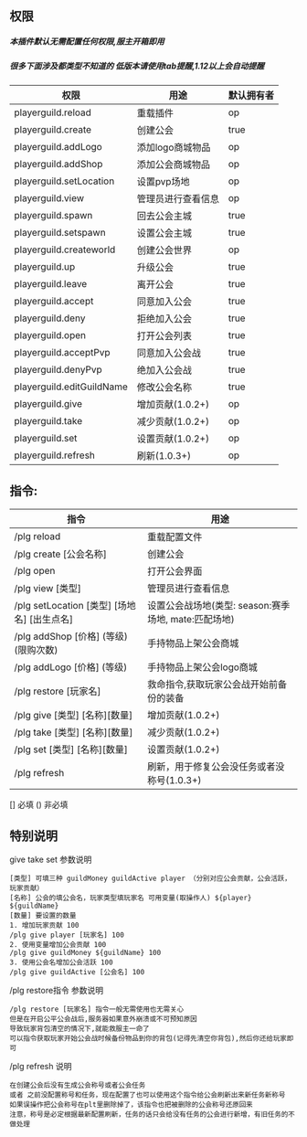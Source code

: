 ## 权限

##### 本插件默认无需配置任何权限,服主开箱即用

##### 很多下面涉及都类型不知道的 低版本请使用tab提醒,1.12以上会自动提醒

| 权限                           | 用途           | 默认拥有者  |
|------------------------------|--------------|--------|
| playerguild.reload           | 重载插件         | op     |
| playerguild.create           | 创建公会         | true   |
| playerguild.addLogo          | 添加logo商城物品   | op     |
| playerguild.addShop          | 添加公会商城物品     | op     |
| playerguild.setLocation      | 设置pvp场地      | op     |
| playerguild.view             | 管理员进行查看信息    | op     |
| playerguild.spawn            | 回去公会主城       | true   |
| playerguild.setspawn         | 设置公会主城       | true   |
| playerguild.createworld      | 创建公会世界       | op     |
| playerguild.up               | 升级公会         | true   |
| playerguild.leave            | 离开公会         | true   |
| playerguild.accept           | 同意加入公会       | true   |
| playerguild.deny             | 拒绝加入公会       | true   |
| playerguild.open             | 打开公会列表       | true   |
| playerguild.acceptPvp        | 同意加入公会战      | true   |
| playerguild.denyPvp          | 绝加入公会战       | true   |
| playerguild.editGuildName    | 修改公会名称       | true   |
| playerguild.give             | 增加贡献(1.0.2+) | op     |
| playerguild.take             | 减少贡献(1.0.2+) | op     |
| playerguild.set              | 设置贡献(1.0.2+) | op     |
| playerguild.refresh          | 刷新(1.0.3+)   | op     |

## 指令:

| 指令                                 | 用途                                  |
|------------------------------------|-------------------------------------|
| /plg reload                        | 重载配置文件                              |
| /plg create [公会名称]                 | 创建公会                                |
| /plg open                          | 打开公会界面                              |
| /plg view  [类型]                    | 管理员进行查看信息                           |
| /plg setLocation [类型] [场地名] [出生点名] | 设置公会战场地(类型: season:赛季场地, mate:匹配场地) |
| /plg addShop  [价格] (等级) (限购次数)     | 手持物品上架公会商城                          |
| /plg addLogo  [价格] (等级)            | 手持物品上架公会logo商城                      |
| /plg restore  [玩家名]                | 救命指令,获取玩家公会战开始前备份的装备                |
| /plg give  [类型] [名称][数量]           | 增加贡献(1.0.2+)                        |
| /plg take  [类型] [名称][数量]           | 减少贡献(1.0.2+)                        |
| /plg set  [类型] [名称][数量]            | 设置贡献(1.0.2+)                        |
| /plg refresh                       | 刷新，用于修复公会没任务或者没称号(1.0.3+)           |
[] 必填 () 非必填

## 特别说明

give take set 参数说明
```
[类型] 可填三种 guildMoney guildActive player （分别对应公会贡献，公会活跃，玩家贡献）
[名称] 公会的填公会名，玩家类型填玩家名 可用变量(取操作人) ${player} ${guildName}
[数量] 要设置的数量
1. 增加玩家贡献 100
/plg give player [玩家名] 100
2. 使用变量增加公会贡献 100
/plg give guildMoney ${guildName} 100
3. 使用公会名增加公会活跃 100
/plg give guildActive [公会名] 100
```

/plg restore指令 参数说明
```
/plg restore [玩家名] 指令一般无需使用也无需关心  
但是在开启公平公会战后,服务器如果意外崩溃或不可预知原因  
导致玩家背包清空的情况下,就能救服主一命了   
可以指令获取玩家开始公会战时候备份物品到你的背包(记得先清空你背包),然后你还给玩家即可
```

/plg refresh 说明
```
在创建公会后没有生成公会称号或者公会任务
或者 之前没配置称号和任务，现在配置了也可以使用这个指令给公会刷新出来新任务新称号
如果误操作把公会称号在plt里删除掉了，该指令也把被删除的公会称号还原回来
注意，称号是必定根据最新配置刷新，任务的话只会给没有任务的公会进行新增，有旧任务的不做处理
```